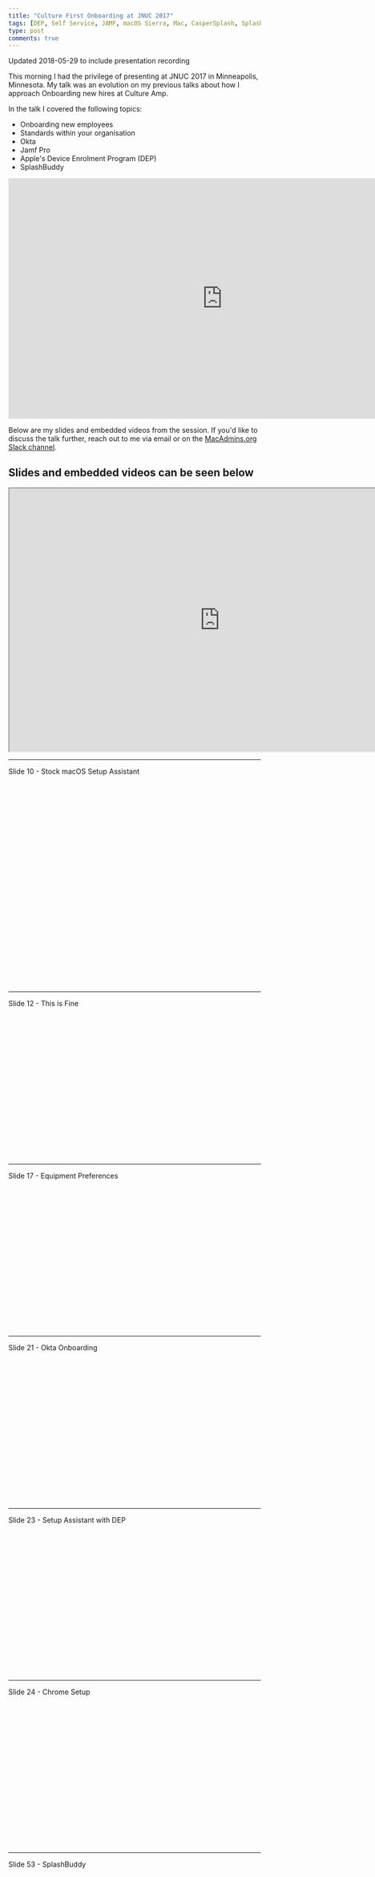```yaml
---
title: "Culture First Onboarding at JNUC 2017"
tags: [DEP, Self Service, JAMF, macOS Sierra, Mac, CasperSplash, SplashBuddy, Casper]
type: post
comments: true
---
```

<span class="post-meta small">Updated 2018-05-29 to include presentation recording</span>

This morning I had the privilege of presenting at JNUC 2017 in Minneapolis, Minnesota. My talk was an evolution on my previous talks about how I approach Onboarding new hires at Culture Amp.

In the talk I covered the following topics:

- Onboarding new employees
- Standards within your organisation
- Okta
- Jamf Pro
- Apple's Device Enrolment Program (DEP)
- SplashBuddy

<iframe width="853" height="480" src="https://www.youtube.com/embed/vMO5fP9ugOw?rel=0" frameborder="0" gesture="media" allowfullscreen></iframe>

Below are my slides and embedded videos from the session. If you'd like to discuss the talk further, reach out to me via email or on the [MacAdmins.org Slack channel](https://macadmins.herokuapp.com/).


## Slides and embedded videos can be seen below

<iframe src="https://drive.google.com/file/d/0B6TkYd7tTtTQSHpqR3NSYWRrb0E/preview" width="840" height="525"></iframe>

---
Slide 10 - Stock macOS Setup Assistant

<script src="https://fast.wistia.com/embed/medias/urqs7ifvo2.jsonp" async></script><script src="https://fast.wistia.com/assets/external/E-v1.js" async></script><div class="wistia_responsive_padding" style="padding:80.0% 0 0 0;position:relative;"><div class="wistia_responsive_wrapper" style="height:100%;left:0;position:absolute;top:0;width:100%;"><div class="wistia_embed wistia_async_urqs7ifvo2 videoFoam=true" style="height:100%;position:relative;width:100%"><div class="wistia_swatch" style="height:100%;left:0;opacity:0;overflow:hidden;position:absolute;top:0;transition:opacity 200ms;width:100%;"><img src="https://fast.wistia.com/embed/medias/urqs7ifvo2/swatch" style="filter:blur(5px);height:100%;object-fit:contain;width:100%;" alt="" onload="this.parentNode.style.opacity=1;" /></div></div></div></div>
---

Slide 12 - This is Fine

<script src="https://fast.wistia.com/embed/medias/qdlva1kpum.jsonp" async></script><script src="https://fast.wistia.com/assets/external/E-v1.js" async></script><div class="wistia_responsive_padding" style="padding:56.25% 0 0 0;position:relative;"><div class="wistia_responsive_wrapper" style="height:100%;left:0;position:absolute;top:0;width:100%;"><div class="wistia_embed wistia_async_qdlva1kpum videoFoam=true" style="height:100%;position:relative;width:100%"><div class="wistia_swatch" style="height:100%;left:0;opacity:0;overflow:hidden;position:absolute;top:0;transition:opacity 200ms;width:100%;"><img src="https://fast.wistia.com/embed/medias/qdlva1kpum/swatch" style="filter:blur(5px);height:100%;object-fit:contain;width:100%;" alt="" onload="this.parentNode.style.opacity=1;" /></div></div></div></div>
---

Slide 17 - Equipment Preferences

<script src="https://fast.wistia.com/embed/medias/h2zsl1r2k6.jsonp" async></script><script src="https://fast.wistia.com/assets/external/E-v1.js" async></script><div class="wistia_responsive_padding" style="padding:56.25% 0 0 0;position:relative;"><div class="wistia_responsive_wrapper" style="height:100%;left:0;position:absolute;top:0;width:100%;"><div class="wistia_embed wistia_async_h2zsl1r2k6 videoFoam=true" style="height:100%;position:relative;width:100%"><div class="wistia_swatch" style="height:100%;left:0;opacity:0;overflow:hidden;position:absolute;top:0;transition:opacity 200ms;width:100%;"><img src="https://fast.wistia.com/embed/medias/h2zsl1r2k6/swatch" style="filter:blur(5px);height:100%;object-fit:contain;width:100%;" alt="" onload="this.parentNode.style.opacity=1;" /></div></div></div></div>
---

Slide 21 - Okta Onboarding

<script src="https://fast.wistia.com/embed/medias/vfm3m56te5.jsonp" async></script><script src="https://fast.wistia.com/assets/external/E-v1.js" async></script><div class="wistia_responsive_padding" style="padding:56.25% 0 0 0;position:relative;"><div class="wistia_responsive_wrapper" style="height:100%;left:0;position:absolute;top:0;width:100%;"><div class="wistia_embed wistia_async_vfm3m56te5 videoFoam=true" style="height:100%;position:relative;width:100%"><div class="wistia_swatch" style="height:100%;left:0;opacity:0;overflow:hidden;position:absolute;top:0;transition:opacity 200ms;width:100%;"><img src="https://fast.wistia.com/embed/medias/vfm3m56te5/swatch" style="filter:blur(5px);height:100%;object-fit:contain;width:100%;" alt="" onload="this.parentNode.style.opacity=1;" /></div></div></div></div>
---

Slide 23 - Setup Assistant with DEP

<script src="https://fast.wistia.com/embed/medias/6ax5aed07n.jsonp" async></script><script src="https://fast.wistia.com/assets/external/E-v1.js" async></script><div class="wistia_responsive_padding" style="padding:56.25% 0 0 0;position:relative;"><div class="wistia_responsive_wrapper" style="height:100%;left:0;position:absolute;top:0;width:100%;"><div class="wistia_embed wistia_async_6ax5aed07n videoFoam=true" style="height:100%;position:relative;width:100%"><div class="wistia_swatch" style="height:100%;left:0;opacity:0;overflow:hidden;position:absolute;top:0;transition:opacity 200ms;width:100%;"><img src="https://fast.wistia.com/embed/medias/6ax5aed07n/swatch" style="filter:blur(5px);height:100%;object-fit:contain;width:100%;" alt="" onload="this.parentNode.style.opacity=1;" /></div></div></div></div>
---

Slide 24 - Chrome Setup

<script src="https://fast.wistia.com/embed/medias/f0bqjr4ki8.jsonp" async></script><script src="https://fast.wistia.com/assets/external/E-v1.js" async></script><div class="wistia_responsive_padding" style="padding:56.25% 0 0 0;position:relative;"><div class="wistia_responsive_wrapper" style="height:100%;left:0;position:absolute;top:0;width:100%;"><div class="wistia_embed wistia_async_f0bqjr4ki8 videoFoam=true" style="height:100%;position:relative;width:100%"><div class="wistia_swatch" style="height:100%;left:0;opacity:0;overflow:hidden;position:absolute;top:0;transition:opacity 200ms;width:100%;"><img src="https://fast.wistia.com/embed/medias/f0bqjr4ki8/swatch" style="filter:blur(5px);height:100%;object-fit:contain;width:100%;" alt="" onload="this.parentNode.style.opacity=1;" /></div></div></div></div>
---

Slide 53 - SplashBuddy

<script src="https://fast.wistia.com/embed/medias/3mj1ef1fbo.jsonp" async></script><script src="https://fast.wistia.com/assets/external/E-v1.js" async></script><div class="wistia_responsive_padding" style="padding:75.0% 0 0 0;position:relative;"><div class="wistia_responsive_wrapper" style="height:100%;left:0;position:absolute;top:0;width:100%;"><div class="wistia_embed wistia_async_3mj1ef1fbo videoFoam=true" style="height:100%;position:relative;width:100%"><div class="wistia_swatch" style="height:100%;left:0;opacity:0;overflow:hidden;position:absolute;top:0;transition:opacity 200ms;width:100%;"><img src="https://fast.wistia.com/embed/medias/3mj1ef1fbo/swatch" style="filter:blur(5px);height:100%;object-fit:contain;width:100%;" alt="" onload="this.parentNode.style.opacity=1;" /></div></div></div></div>
---

